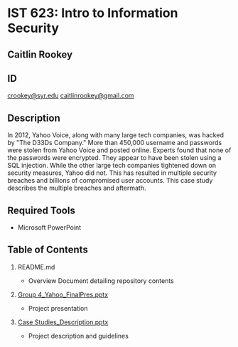 # IST 623: Intro to Information Security
## Caitlin Rookey
## ID #

crookey@syr.edu
caitlinrookey@gmail.com

## Description

In 2012, Yahoo Voice, along with many large tech companies, was hacked by "The D33Ds Company." More than 450,000 username and passwords were stolen from Yahoo Voice and posted online. Experts found that none of the passwords were encrypted. They appear to have been stolen using a SQL injection. While the other large tech companies tightened down on security measures, Yahoo did not. This has resulted in multiple security breaches and billions of compromised user accounts. This case study describes the multiple breaches and aftermath.

## Required Tools
* Microsoft PowerPoint

## Table of Contents

1. README.md 
    - Overview Document detailing repository contents

4. [Group 4_Yahoo_FinalPres.pptx](https://github.com/cadyannn/portfolio/blob/main/IST%20623/Case%20Studies%20Description.pptx)
    - Project presentation
  
5. [Case Studies_Description.pptx](https://github.com/cadyannn/portfolio/blob/main/IST%20623/Case%20Studies%20Description.pptx)
    - Project description and guidelines
